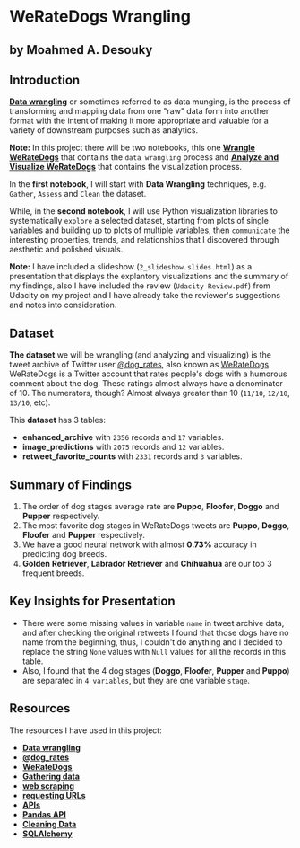 # WeRateDogs Wrangling
## by Moahmed A. Desouky

## Introduction

[**Data wrangling**](https://en.wikipedia.org/wiki/Data_wrangling) or sometimes referred to as data munging, is the process of transforming and mapping data from one "raw" data form into another format with the intent of making it more appropriate and valuable for a variety of downstream purposes such as analytics.

**Note:** In this project there will be two notebooks, this one [**Wrangle WeRateDogs**](#top) that contains the `data wrangling` process and [**Analyze and Visualize WeRateDogs**](01_analyze_visualize.ipynb) that contains the visualization process.

In the **first notebook**, I will start with **Data Wrangling** techniques, e.g. `Gather`, `Assess` and `Clean` the dataset. 

While, in the **second notebook**, I will use Python visualization libraries to systematically `explore` a selected dataset, starting from plots of single variables and building up to plots of multiple variables, then `communicate` the interesting properties, trends, and relationships that I discovered through aesthetic and polished visuals.

**Note:** I have included a slideshow (`2_slideshow.slides.html`) as a presentation that displays the explantory visualizations and the summary of my findings, also I have included the review (`Udacity Review.pdf`) from Udacity on my project and I have already take the reviewer's suggestions and notes into consideration.

## Dataset

**The dataset** we will be wrangling (and analyzing and visualizing) is the tweet archive of Twitter user [@dog_rates](https://twitter.com/dog_rates), also known as [WeRateDogs](https://en.wikipedia.org/wiki/WeRateDogs). WeRateDogs is a Twitter account that rates people's dogs with a humorous comment about the dog. These ratings almost always have a denominator of 10. The numerators, though? Almost always greater than 10 (`11/10`, `12/10`, `13/10`, etc).

This **dataset** has 3 tables:
- **enhanced_archive** with `2356` records and `17` variables.
- **image_predictions** with `2075` records and `12` variables.
- **retweet_favorite_counts** with `2331` records and `3` variables.

## Summary of Findings
1. The order of dog stages average rate are **Puppo**, **Floofer**, **Doggo** and **Pupper** respectively.
2. The most favorite dog stages in WeRateDogs tweets are **Puppo**, **Doggo**, **Floofer** and **Pupper** respectively.
3. We have a good neural network with almost **0.73%** accuracy in predicting dog breeds.
4. **Golden Retriever**, **Labrador Retriever** and **Chihuahua** are our top 3 frequent breeds.


## Key Insights for Presentation
- There were some missing values in variable `name` in tweet archive data, and after checking the original retweets I found that those dogs have no name from the beginning, thus, I couldn't do anything and I decided to replace the string `None` values with `Null` values for all the records in this table.
- Also, I found that the 4 dog stages (**Doggo**, **Floofer**, **Pupper** and **Puppo**) are separated in `4 variables`, but they are one variable `stage`.

## Resources
The resources I have used in this project:
- [**Data wrangling**](https://en.wikipedia.org/wiki/Data_wrangling)
- [**@dog_rates**](https://twitter.com/dog_rates)
- [**WeRateDogs**](https://en.wikipedia.org/wiki/WeRateDogs)
- [**Gathering data**](https://ori.hhs.gov/education/products/n_illinois_u/datamanagement/dctopic.html)
- [**web scraping**](https://en.wikipedia.org/wiki/Web_scraping)
- [**requesting URLs**](https://requests.readthedocs.io/en/master/)
- [**APIs**](https://www.mulesoft.com/resources/api/what-is-an-api)
- [**Pandas API**](https://pandas.pydata.org/docs/reference/index.html)
- [**Cleaning Data**](https://en.wikipedia.org/wiki/Data_cleansing)
- [**SQLAlchemy**](https://www.sqlalchemy.org/)
